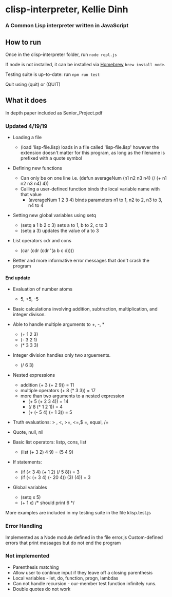 # clisp-interpreter, Kellie Dinh
### A Common Lisp interpreter written in JavaScript

## How to run
Once in the clisp-interpreter folder, run
`node repl.js`

If node is not installed, it can be installed via [Homebrew](https://brew.sh/) 
`brew install node`.

Testing suite is up-to-date: run `npm run test`

Quit using (quit) or (QUIT)

## What it does

In depth paper included as Senior_Project.pdf

### Updated 4/19/19
* Loading a file
    * (load 'lisp-file.lisp) loads in a file called 'lisp-file.lisp' however the extension doesn't matter for this program, as long as the filename is prefixed with a quote symbol
* Defining new functions
    * Can only be on one line i.e. (defun averageNum (n1 n2 n3 n4) (/ (+ n1 n2 n3 n4) 4))
    * Calling a user-defined function binds the local variable name with that value
        * (averageNum 1 2 3 4) binds parameters n1 to 1, n2 to 2, n3 to 3, n4 to 4
* Setting new global variables using setq
    * (setq a 1 b 2 c 3) sets a to 1, b to 2, c to 3
    * (setq a 3) updates the value of a to 3

* List operators cdr and cons
    * (car (cdr (cdr '(a b c d))))

* Better and more informative error messages that don't crash the program

#### End update

* Evaluation of number atoms
    * 5, +5, -5

* Basic calculations involving addition, subtraction, multiplication, and integer divison.
* Able to handle multiple arguments to +, -, *
  * (+ 1 2 3)
  * (- 3 2 1)
  * (* 3 3 3)

* Integer division handles only two arguements.
  * (/ 6 3)

* Nested expressions
  * addition (+ 3 (+ 2 9)) = 11
  * multiple operators (+ 8 (* 3 3)) = 17
  * more than two arguments to a nested expression 
    * (+ 5 (+ 2 3 4)) = 14
    * (/ 8 (* 1 2 1)) = 4
    * (+ (- 5 4) (+ 1 3)) = 5

* Truth evaluations: > , <, >=, <=,$ =, equal, /=

* Quote, null, nil

* Basic list operators: listp, cons, list
    * (list (+ 3 2) 4 9) = (5 4 9)

* If statements: 
    * (if (< 3 4) (+ 1 2) (/ 5 8)) = 3
    * (if (< (+ 3 4) (- 20 4)) (3) (4)) = 3
    
* Global variables
   * (setq x 5)
   * (+ 1 x) /* should print 6 */

More examples are included in my testing suite in the file klisp.test.js
  
### Error Handling
Implemented as a Node module defined in the file error.js
Custom-defined errors that print messages but do not end the program

### Not implemented
* Parenthesis matching
* Allow user to continue input if they leave off a closing parenthesis
* Local variables - let, do, function, progn, lambdas
* Can not handle recursion - our-member test function infinitely runs.
* Double quotes do not work
